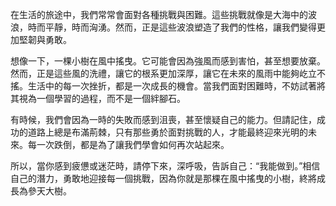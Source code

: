 在生活的旅途中，我們常常會面對各種挑戰與困難。這些挑戰就像是大海中的波浪，時而平靜，時而洶湧。然而，正是這些波浪塑造了我們的性格，讓我們變得更加堅韌與勇敢。

想像一下，一棵小樹在風中搖曳。它可能會因為強風而感到害怕，甚至想要放棄。然而，正是這些風的洗禮，讓它的根系更加深厚，讓它在未來的風雨中能夠屹立不搖。生活中的每一次挫折，都是一次成長的機會。當我們面對困難時，不妨試著將其視為一個學習的過程，而不是一個絆腳石。

有時候，我們會因為一時的失敗而感到沮喪，甚至懷疑自己的能力。但請記住，成功的道路上總是布滿荊棘，只有那些勇於面對挑戰的人，才能最終迎來光明的未來。每一次跌倒，都是為了讓我們學會如何再次站起來。

所以，當你感到疲憊或迷茫時，請停下來，深呼吸，告訴自己：“我能做到。”相信自己的潛力，勇敢地迎接每一個挑戰，因為你就是那棵在風中搖曳的小樹，終將成長為參天大樹。